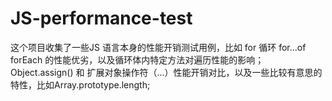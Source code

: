 # JS-performance-test
这个项目收集了一些JS 语言本身的性能开销测试用例，比如 for 循环 for...of  forEach 的性能优劣，以及循环体内特定方法对遍历性能的影响；Object.assign() 和 扩展对象操作符（...）性能开销对比，以及一些比较有意思的特性，比如Array.prototype.length;


